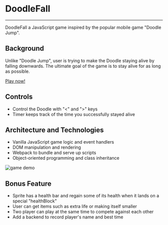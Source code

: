 # DoodleFall

***
DoodleFall a JavaScript game inspired by the popular mobile game "Doodle Jump".

## Background

Unlike "Doodle Jump", user is trying to make the Doodle staying alive by falling downwards. The ultimate goal of the game is to stay alive for as long as possible.

[Play now!](https://doodlefall.herokuapp.com/)

## Controls
* Control the Doodle with "<" and ">" keys
* Timer keeps track of the time you successfully stayed alive

## Architecture and Technologies
* Vanilla JavaScript game logic and event handlers
* DOM manipulation and rendering
* Webpack to bundle and serve up scripts
* Object-oriented programming and class inheritance

![game demo](https://github.com/michaelzhu1/DoodleFall/blob/master/assets/images/readme_demo.gif)

## Bonus Feature
* Sprite has a health bar and regain some of its health when it lands on a special "healthBlock"
* User can get items such as extra life or making itself smaller
* Two player can play at the same time to compete against each other
* Add a backend to record player's name and best time
